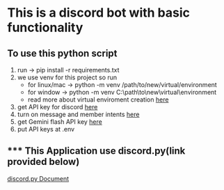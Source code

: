 # This is a discord bot with basic functionality

## To use this python script
1. run -> pip install -r requirements.txt
2. we use venv for this project so run
    - for linux/mac -> python -m venv /path/to/new/virtual/environment
    - for window -> python -m venv C:\path\to\new\virtual\environment
    - read more about virtual enviroment creation [here](https://docs.python.org/3/library/venv.html#creating-virtual-environments)
3. get API key for discord [here](https://discord.com/developers/applications/)
4. turn on message and member intents [here](https://discord.com/developers/applications/)
5. get Gemini flash API key [here](https://aistudio.google.com/)
6. put API keys at .env

## *** This Application use discord.py(link provided below)
[discord.py Document](https://discordpy-reborn.readthedocs.io/)





